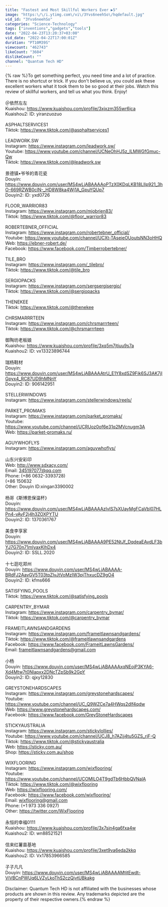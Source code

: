 ```yaml
---
title: "Fastest and Most Skillful Workers Ever ▶5"
image: "https:\/\/i.ytimg.com\/vi\/3Yvs6neehSo\/hqdefault.jpg"
vid_id: "3Yvs6neehSo"
categories: "Science-Technology"
tags: ["inventions","gadgets","tools"]
date: "2022-04-23T13:20:37+03:00"
vid_date: "2022-04-22T17:00:01Z"
duration: "PT10M39S"
viewcount: "462743"
likeCount: "3604"
dislikeCount: ""
channel: "Quantum Tech HD"
---
```

{% raw %}To get something perfect, you need time and a lot of practice. There is no shortcut or trick. If you don't believe us, you could ask these excellent workers what it took them to be so good at their jobs. Watch this review of skillful workers, and tell us what you think. Enjoy!<br /><br />＠依然左左<br />Kuaishou: <a rel="nofollow" target="blank" href="https://www.kuaishou.com/profile/3xjxzm355wr6jca">https://www.kuaishou.com/profile/3xjxzm355wr6jca</a><br />Kuaishou2: ID: yiranzuozuo<br /><br />ASPHALTSERVICES1<br />Tiktok: <a rel="nofollow" target="blank" href="https://www.tiktok.com/@asphaltservices1">https://www.tiktok.com/@asphaltservices1</a><br /><br />LEADWORK.SW<br />Instagram: <a rel="nofollow" target="blank" href="https://www.instagram.com/leadwork.sw/">https://www.instagram.com/leadwork.sw/</a><br />Youtube: <a rel="nofollow" target="blank" href="https://www.youtube.com/channel/UCNeOhHJ5z_lLMWGfGmuc-Qw">https://www.youtube.com/channel/UCNeOhHJ5z_lLMWGfGmuc-Qw</a><br />Tiktok: <a rel="nofollow" target="blank" href="https://www.tiktok.com/@leadwork.sw">https://www.tiktok.com/@leadwork.sw</a><br /><br />景德镇•爷爷的青花瓷<br />Douyin: <a rel="nofollow" target="blank" href="https://www.douyin.com/user/MS4wLjABAAAAoPTzX0KDqLKB18LIlp921_3hO-669RZWB0clN-_HD8W8ka4Wj1A_GpuYQUp7">https://www.douyin.com/user/MS4wLjABAAAAoPTzX0KDqLKB18LIlp921_3hO-669RZWB0clN-_HD8W8ka4Wj1A_GpuYQUp7</a><br />Douyin2: ID: yxd0726<br /><br />FLOOR_WARRIOR83<br />Instagram: <a rel="nofollow" target="blank" href="https://www.instagram.com/mjobrien83/">https://www.instagram.com/mjobrien83/</a><br />Tiktok: <a rel="nofollow" target="blank" href="https://www.tiktok.com/@floor_warrior83">https://www.tiktok.com/@floor_warrior83</a><br /><br />ROBERTEBNER_OFFICIAL<br />Instagram: <a rel="nofollow" target="blank" href="https://www.instagram.com/robertebner_official/">https://www.instagram.com/robertebner_official/</a><br />Youtube: <a rel="nofollow" target="blank" href="https://www.youtube.com/channel/UCXt-TAseieOUoutsNN3oHHQ">https://www.youtube.com/channel/UCXt-TAseieOUoutsNN3oHHQ</a><br />Web: <a rel="nofollow" target="blank" href="https://ebner-robert.de/">https://ebner-robert.de/</a><br />Facebook: <a rel="nofollow" target="blank" href="https://www.facebook.com/Timberrobertebner/">https://www.facebook.com/Timberrobertebner/</a><br /><br />TILE_BRO<br />Instagram: <a rel="nofollow" target="blank" href="https://www.instagram.com/_tilebro/">https://www.instagram.com/_tilebro/</a><br />Tiktok: <a rel="nofollow" target="blank" href="https://www.tiktok.com/@tile_bro">https://www.tiktok.com/@tile_bro</a><br /><br />SERGIOPACKS<br />Instagram: <a rel="nofollow" target="blank" href="https://www.instagram.com/sergsergisergio/">https://www.instagram.com/sergsergisergio/</a><br />Tiktok: <a rel="nofollow" target="blank" href="https://www.tiktok.com/@sergiopacks">https://www.tiktok.com/@sergiopacks</a><br /><br />THENEKEE<br />Tiktok: <a rel="nofollow" target="blank" href="https://www.tiktok.com/@thenekee">https://www.tiktok.com/@thenekee</a><br /><br />CHRSMARRRTEEN<br />Instagram: <a rel="nofollow" target="blank" href="https://www.instagram.com/chrsmarrrteen/">https://www.instagram.com/chrsmarrrteen/</a><br />Tiktok: <a rel="nofollow" target="blank" href="https://www.tiktok.com/@chrsmarrrteen">https://www.tiktok.com/@chrsmarrrteen</a><br /><br />御陶坊老板娘<br />Kuaishou: <a rel="nofollow" target="blank" href="https://www.kuaishou.com/profile/3xq5m7jtiuu9s7a">https://www.kuaishou.com/profile/3xq5m7jtiuu9s7a</a><br />Kuaishou2: ID: vx13323896744<br /><br />瑞杨鞋材<br />Douyin: <a rel="nofollow" target="blank" href="https://www.douyin.com/user/MS4wLjABAAAAtrU_E1Y8xdSZ9Fik6SJ3AK7jIGpyx4_RC87UD9hMNnY">https://www.douyin.com/user/MS4wLjABAAAAtrU_E1Y8xdSZ9Fik6SJ3AK7jIGpyx4_RC87UD9hMNnY</a><br />Douyin2: ID: 906142951<br /><br />STELLERWINDOWS<br />Instagram: <a rel="nofollow" target="blank" href="https://www.instagram.com/stellerwindows/reels/">https://www.instagram.com/stellerwindows/reels/</a><br /><br />PARKET_PROMAKS<br />Instagram: <a rel="nofollow" target="blank" href="https://www.instagram.com/parket_promaks/">https://www.instagram.com/parket_promaks/</a><br />Youtube: <a rel="nofollow" target="blank" href="https://www.youtube.com/channel/UCRUoz0of6e31q2MVcnugm3A">https://www.youtube.com/channel/UCRUoz0of6e31q2MVcnugm3A</a><br />Web: <a rel="nofollow" target="blank" href="https://parket-promaks.ru/">https://parket-promaks.ru/</a><br /><br />AGUYWHOFLYS<br />Instagram: <a rel="nofollow" target="blank" href="https://www.instagram.com/aguywhoflys/">https://www.instagram.com/aguywhoflys/</a><br /><br />山东兴安彩印<br />Web: <a rel="nofollow" target="blank" href="http://www.sdxacy.com/">http://www.sdxacy.com/</a><br />Email: 345197077@qq.com<br />Phone: (+86 0632-3393728)<br />(+86 150632<br />Other: Douyin ID:xingan3390002<br /><br />杨哥《斯博恩保温杯》<br />Douyin: <a rel="nofollow" target="blank" href="https://www.douyin.com/user/MS4wLjABAAAAzIvlS7sXUayMgFCaVbI07HLPn4-vAvF2j4h3ZOXPYTU">https://www.douyin.com/user/MS4wLjABAAAAzIvlS7sXUayMgFCaVbI07HLPn4-vAvF2j4h3ZOXPYTU</a><br />Douyin2: ID: 1370361767<br /><br />美食李享家<br />Douyin: <a rel="nofollow" target="blank" href="https://www.douyin.com/user/MS4wLjABAAAA9PE52NtJf_DqdeaEAvdLF3bYJ7G70n71mIyaxKlhDx4">https://www.douyin.com/user/MS4wLjABAAAA9PE52NtJf_DqdeaEAvdLF3bYJ7G70n71mIyaxKlhDx4</a><br />Douyin2: ID: SSLL.2020<br /><br />十七逛吃郑州<br />Douyin: <a rel="nofollow" target="blank" href="https://www.douyin.com/user/MS4wLjABAAAA-BRdFJ2AavGV5T03tpZlvJtVoMzIW3pjThxucDZ9gO4">https://www.douyin.com/user/MS4wLjABAAAA-BRdFJ2AavGV5T03tpZlvJtVoMzIW3pjThxucDZ9gO4</a><br />Douyin2: ID: kfms666<br /><br />SATISFYING_POOLS<br />Tiktok: <a rel="nofollow" target="blank" href="https://www.tiktok.com/@satisfying_pools">https://www.tiktok.com/@satisfying_pools</a><br /><br />CARPENTRY_BYMAR<br />Instagram: <a rel="nofollow" target="blank" href="https://www.instagram.com/carpentry_bymar/">https://www.instagram.com/carpentry_bymar/</a><br />Tiktok: <a rel="nofollow" target="blank" href="https://www.tiktok.com/@carpentry_bymar">https://www.tiktok.com/@carpentry_bymar</a><br /><br />FRAMEITLAWNSANDGARDENS<br />Instagram: <a rel="nofollow" target="blank" href="https://www.instagram.com/frameitlawnsandgardens/">https://www.instagram.com/frameitlawnsandgardens/</a><br />Tiktok: <a rel="nofollow" target="blank" href="https://www.tiktok.com/@frameitlawnsandgardens">https://www.tiktok.com/@frameitlawnsandgardens</a><br />Facebook: <a rel="nofollow" target="blank" href="https://www.facebook.com/FrameitLawnsGardens/">https://www.facebook.com/FrameitLawnsGardens/</a><br />Email: frameitlawnsandgardens@gmail.com<br /><br />小杨<br />Douyin: <a rel="nofollow" target="blank" href="https://www.douyin.com/user/MS4wLjABAAAAxqNEojP3KYA6-Xd4Mtw7t0Nlapxx2DNcTZpSb9k2GpY">https://www.douyin.com/user/MS4wLjABAAAAxqNEojP3KYA6-Xd4Mtw7t0Nlapxx2DNcTZpSb9k2GpY</a><br />Douyin2: ID: qjxy12830<br /><br />GREYSTONEHARDSCAPES<br />Instagram: <a rel="nofollow" target="blank" href="https://www.instagram.com/greystonehardscapes/">https://www.instagram.com/greystonehardscapes/</a><br />Youtube: <a rel="nofollow" target="blank" href="https://www.youtube.com/channel/UC_Q9WZCe7a4HWqs2dlf4qdw">https://www.youtube.com/channel/UC_Q9WZCe7a4HWqs2dlf4qdw</a><br />Web: <a rel="nofollow" target="blank" href="https://www.greystonehardscapes.com/">https://www.greystonehardscapes.com/</a><br />Facebook: <a rel="nofollow" target="blank" href="https://www.facebook.com/GreyStoneHardscapes">https://www.facebook.com/GreyStoneHardscapes</a><br /><br />STICKYAUSTRALIA<br />Instagram: <a rel="nofollow" target="blank" href="https://www.instagram.com/stickylollies/">https://www.instagram.com/stickylollies/</a><br />Youtube: <a rel="nofollow" target="blank" href="https://www.youtube.com/channel/UCJ8_h7AZjj4tu5GZS_riF-Q">https://www.youtube.com/channel/UCJ8_h7AZjj4tu5GZS_riF-Q</a><br />Tiktok: <a rel="nofollow" target="blank" href="https://www.tiktok.com/@stickyaustralia">https://www.tiktok.com/@stickyaustralia</a><br />Web: <a rel="nofollow" target="blank" href="https://sticky.com.au/">https://sticky.com.au/</a><br />Shop: <a rel="nofollow" target="blank" href="https://sticky.com.au/shop">https://sticky.com.au/shop</a><br /><br />WIXFLOORING<br />Instagram: <a rel="nofollow" target="blank" href="https://www.instagram.com/wixflooring/">https://www.instagram.com/wixflooring/</a><br />Youtube: <a rel="nofollow" target="blank" href="https://www.youtube.com/channel/UCOMlLO4T9gdTb6HbbQVNalA">https://www.youtube.com/channel/UCOMlLO4T9gdTb6HbbQVNalA</a><br />Tiktok: <a rel="nofollow" target="blank" href="https://www.tiktok.com/@wixflooring">https://www.tiktok.com/@wixflooring</a><br />Web: <a rel="nofollow" target="blank" href="https://wixflooring.com/">https://wixflooring.com/</a><br />Facebook: <a rel="nofollow" target="blank" href="https://www.facebook.com/wixflooring/">https://www.facebook.com/wixflooring/</a><br />Email: wixflooring@gmail.com<br />Phone: (+1 973 336 0927)<br />Other: <a rel="nofollow" target="blank" href="https://twitter.com/WixFlooring">https://twitter.com/WixFlooring</a><br /><br />永恒的幸福0111<br />Kuaishou: <a rel="nofollow" target="blank" href="https://www.kuaishou.com/profile/3x7sin4ga6fxa4w">https://www.kuaishou.com/profile/3x7sin4ga6fxa4w</a><br />Kuaishou2: ID: wn88521521<br /><br />信来红薯苗基地<br />Kuaishou: <a rel="nofollow" target="blank" href="https://www.kuaishou.com/profile/3xet9va6eda2kkq">https://www.kuaishou.com/profile/3xet9va6eda2kkq</a><br />Kuaishou2: ID: Vx17853966585<br /><br />子子凡凡<br />Douyin: <a rel="nofollow" target="blank" href="https://www.douyin.com/user/MS4wLjABAAAAMtjtEwdt-ViVBCnPWUq6LVZyLkoThS2czQjvtUBkakg">https://www.douyin.com/user/MS4wLjABAAAAMtjtEwdt-ViVBCnPWUq6LVZyLkoThS2czQjvtUBkakg</a><br /><br />Disclaimer: Quantum Tech HD is not affiliated with the businesses whose products are shown in this review. Any trademarks depicted are the property of their respective owners.{% endraw %}
